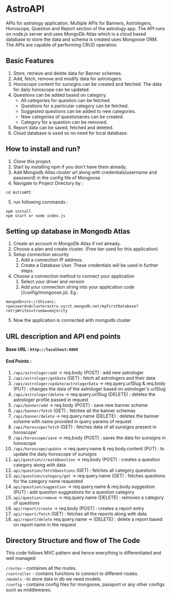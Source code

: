 # AstroAPI
APIs for astrology application. Multiple APIs for Banners, Astrologers, Horoscope, Question and Report section of the astrology app.
The API runs on node.js server and uses MongoDb Atlas which is a cloud based database to store the data and schema is created uses Mongoose ORM. 
The APIs are capable of performing CRUD operation.

## Basic Features
1. Store, retrieve and delete data for Banner schemes.
2. Add, fetch, remove and modify data for astrologers.
3. Horoscope content for sunsigns can be created and fetched. The data for daily horoscope can be updated.
4. Questions can be added based on category.
    - All categories for question can be fetched.
    - Questions for a particular category can be fetched.
    - Suggested questions can be added to new categories.
    - New categories of questionaries can be created.
    - Category for a question can be removed.
5. Report data can be saved, fetched and deleted.
6. Cloud database is used so no need for local database.

## How to install and run?
1. Clone this project
2. Start by installing npm if you don't have them already.
3. Add Mongodb Atlas cluster url along with credentials(username and password) in the config file of Mongoose.
4. Navigate to Project Directory by :
```
cd AstroAPI
```
5. run following commands :
```
npm install 
npm start or node index.js
```

## Setting up database in Mongodb Atlas
1. Create an account in MongoDb Atlas if not already.
2. Choose a plan and create cluster. (Free tier used for this application)
3. Setup connection security
    1. Add a connection IP address.
    2. Create a Database User. These credentials will be used in further steps.
 4. Choose a connection method to connect your application
    1. Select your driver and version
    2. Add your connection string into your application code (/config/mongoose.js). Eg.:
  ```
  mongodb+srv://Shivani:<password>@clusterastro.vyrzt.mongodb.net/myFirstDatabase?retryWrites=true&w=majority
  ```
5. Now the application is connected with mongodb cluster
  

## URL description and API end points
#### Base URL : `http://localhost:8000`
#### End Points :
1. `/api/astrologer/add` -> req.body (POST) : add new astrologer
2. `/api/astrologer/getData`  (GET) : fetch all astrologers and their data
3. `/api/astrologer/update/astrologerData` -> req.query.urlSlug & req.body (PUT) : changes the data of the astrologer based on astrologer's urlSlug
4. `/api/astrologer/delete` -> req.query.urlSlug (DELETE) : deletes the astrologer profile passed in request
5. `/api/banner/add` -> req.body (POST) : save new banner scheme
6. `/api/banner/fetch`  (GET) : fetches all the banner schemas
7. `/api/banner/delete` -> req.query.name (DELETE) : deletes the banner scheme with name provided in query params of request
8. `/api/horoscope/fetch`  (GET) : fetches data of all sunsigns present in horoscope' 
9. `/api/horoscope/save` -> req.body (POST) : saves the data for sunsigns in horoscope
10. `/api/horoscope/update` -> req.query.name & req.body.content (PUT) : to update the daily horoscope of sunsigns
11. `api/question/createQuestion` -> req.body (POST) : creates a question category along with data
12. `api/question/fetchQuestions`  (GET) : fetches all category questions
13. `api/question/category/get` -> req.query.name (GET) : fetches questions for the category name requested
14. `api/question/suggestion` -> req.query.name & req.body.suggestion (PUT) : add question suggestions for a question category
15. `api/question/remove` -> req.query.name (DELETE) : removes a category of questions
16. `api/report/create` -> req.body (POST) : creates a report entry
17. `api/report/fetch`  (GET) : fetches all the reports along with data
18. `api/report/delete` req.query.name -> (DELETE) : delete a report based on report name in the request

## Directory Structure and flow of The Code
This code follows MVC pattern and hence everything is differentiated and well managed:

`/routes` - containes all the routes. <br>
`/controller` - contains functions to connect to different routes. <br>
`/models` - to store data in db we need models. <br>
`/config` - contains config files for mongoose, passport or any other configs such as middlewares. <br>
